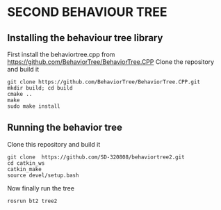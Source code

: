 # SECOND BEHAVIOUR TREE
## Installing the behaviour tree library
First install the behaviortree.cpp from https://github.com/BehaviorTree/BehaviorTree.CPP
Clone the repository and build it
```
git clone https://github.com/BehaviorTree/BehaviorTree.CPP.git
mkdir build; cd build
cmake ..
make
sudo make install
```
## Running the behavior tree
Clone this repository and build it
```
git clone  https://github.com/SD-320808/behaviortree2.git
cd catkin_ws
catkin_make
source devel/setup.bash
```
Now finally run the tree
```
rosrun bt2 tree2
```
